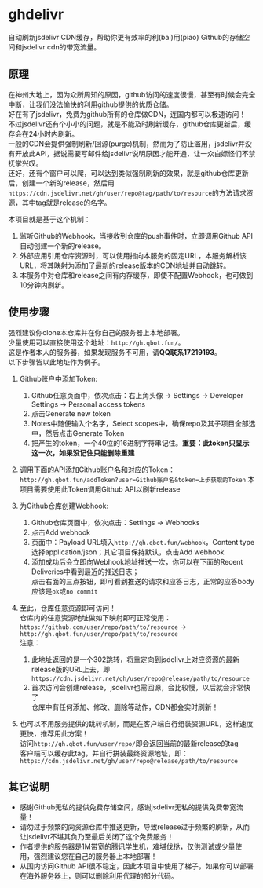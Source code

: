 # ghdelivr
自动刷新jsdelivr CDN缓存，帮助你更有效率的利(bai)用(piao) Github的存储空间和jsdelivr cdn的带宽流量。

## 原理
在神州大地上，因为众所周知的原因，github访问的速度很慢，甚至有时候会完全中断，让我们没法愉快的利用github提供的优质仓储。  
好在有了jsdelivr，免费为github所有的仓库做CDN，连国内都可以极速访问！  
不过jsdelivr还有个小小的问题，就是不能及时刷新缓存，github仓库更新后，缓存会在24小时内刷新。  
一般的CDN会提供强制刷新/回源(purge)机制，然而为了防止滥用，jsdelivr并没有开放此API，据说需要写邮件给jsdelivr说明原因才能开通，让一众白嫖怪们不禁抚掌兴叹。  
还好，还有个窗户可以爬，可以达到类似强制刷新的效果，就是github仓库更新后，创建一个新的release，然后用`https://cdn.jsdelivr.net/gh/user/repo@tag/path/to/resource`的方法请求资源，其中tag就是release的名字。  

本项目就是基于这个机制：
1. 监听Github的Webhook，当接收到仓库的push事件时，立即调用Github API自动创建一个新的release。
1. 外部应用引用仓库资源时，可以使用指向本服务的固定URL，本服务解析该URL，将其映射为添加了最新的release版本的CDN地址并自动跳转。
1. 本服务中对仓库和release之间有内存缓存，即使不配置Webhook，也可做到10分钟内刷新。

## 使用步骤
强烈建议你clone本仓库并在你自己的服务器上本地部署。  
少量使用可以直接使用这个地址：`http://gh.qbot.fun/`。  
这是作者本人的服务器，如果发现服务不可用，请**QQ联系17219193**。  
以下步骤皆以此地址作为例子。
1. Github账户中添加Token:
    1. Github任意页面中，依次点击：右上角头像 -> Settings -> Developer Settings -> Personal access tokens
    2. 点击Generate new token
    3. Notes中随便输入个名字，Select scopes中，确保repo及其子项目全部选中，然后点击Generate Token
    4. 把产生的token，一个40位的16进制字符串记住。**重要：此token只显示这一次，如果没记住只能删除重建**
1. 调用下面的API添加Github账户名和对应的Token：  
  `http://gh.qbot.fun/addToken?user=Github账户名&token=上步获取的Token`
  本项目需要使用此Token调用Github API以刷新release
1. 为Github仓库创建Webhook:
    1. Github仓库页面中，依次点击：Settings -> Webhooks
    1. 点击Add webhook
    1. 页面中：Payload URL填入`http://gh.qbot.fun/webhook`，Content type选择application/json；其它项目保持默认，点击Add webhook
    1. 添加成功后会立即向Webhook地址推送一次，你可以在下面的Recent Deliveries中看到最近的推送日志；  
      点击右面的三点按钮，即可看到推送的请求和应答日志，正常的应答body应该是`ok`或`no commit`
1. 至此，仓库任意资源即可访问！  
  仓库内的任意资源地址做如下映射即可正常使用：  
  `https://github.com/user/repo/path/to/resource` -> `http://gh.qbot.fun/user/repo/path/to/resource`  
  注意：  
    1. 此地址返回的是一个302跳转，将重定向到jsdelivr上对应资源的最新release版的URL上去，即`https://cdn.jsdelivr.net/gh/user/repo@release/path/to/resource`
    1. 首次访问会创建release，jsdelivr也需回源，会比较慢，以后就会非常快了  
  仓库中有任何添加、修改、删除等动作，CDN都会实时刷新！  
  
1. 也可以不用服务提供的跳转机制，而是在客户端自行组装资源URL，这样速度更快，推荐用此方案！  
  访问`http://gh.qbot.fun/user/repo/`即会返回当前的最新release的tag  
  客户端可以缓存此tag，并自行拼装最终资源地址，即：  
  `https://cdn.jsdelivr.net/gh/user/repo@release/path/to/resource`

## 其它说明
* 感谢Github无私的提供免费存储空间，感谢jsdelivr无私的提供免费带宽流量！
* 请勿过于频繁的向资源仓库中推送更新，导致release过于频繁的刷新，从而让jsdelivr不堪其负乃至最后关闭了这个免费服务！
* 作者提供的服务器是1M带宽的腾讯学生机，难堪伐挞，仅供测试或少量使用，强烈建议您在自己的服务器上本地部署！
* 从国内访问Github API很不稳定，因此本项目中使用了梯子，如果你可以部署在海外服务器上，则可以删除利用代理的部分代码。
